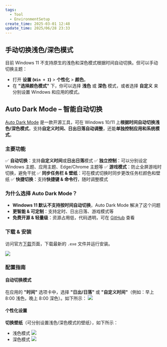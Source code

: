 ```yaml
---
tags:
  - Tool
  - EnvironmentSetup
create_time: 2025-03-01 12:48
update_time: 2025/06/28 23:33
---
```


## 手动切换浅色/深色模式

目前 Windows 11 不支持原生的浅色和深色模式根据时间自动切换。但可以手动切换主题：

- 打开 **设置 (`Win + I`)** > **个性化** > **颜色**。
- 在 **"选择颜色模式"** 下，你可以选择 **浅色** 或 **深色** 模式，或者选择 **自定义** 来分别设置 Windows 和应用的模式。

## Auto Dark Mode – 智能自动切换

[Auto Dark Mode](https://github.com/AutoDarkMode/Windows-Auto-Night-Mode) 是一款开源工具，可在 Windows 10/11 上**根据时间自动切换浅色/深色模式**，支持**自定义时间、日出日落自动调整**，还能**单独控制应用和系统模式**。

### 主要功能

✅ **自动切换**：支持**自定义时间**或**日出日落**模式
✅ **独立控制**：可以分别设定 Windows 主题、应用主题、Edge/Chrome 主题等
✅ **游戏模式**：防止全屏游戏时切换，避免干扰
✅ **同步任务栏 & 壁纸**：可在模式切换时同步更改任务栏颜色和壁纸
✅ **快捷切换**：支持**快捷键 & 命令行**，随时调整模式

### 为什么选择 Auto Dark Mode？

- **Windows 11 默认不支持按时间自动切换**，Auto Dark Mode 解决了这个问题
- **更智能 & 可定制**：支持定时、日出日落、游戏模式等
- **免费开源 & 轻量级**：资源占用低，代码透明，可在 [GitHub](https://github.com/AutoDarkMode/Windows-Auto-Night-Mode) 查看

### 下载 & 安装

访问官方[下载](https://github.com/AutoDarkMode/Windows-Auto-Night-Mode/releases)页面，下载最新的 `.exe` 文件并运行安装。

![](https://img.xiaorang.fun/202503011321797.png)

### 配置指南

#### 自动切换模式

在应用的 **"时间"** 选项卡中，选择 **"日出/日落"** 或 **"自定义时间"**（例如：早上 8:00 浅色，晚上 8:00 深色）。如下所示：
![](https://img.xiaorang.fun/202503011321799.png)

#### 个性化设置

**切换壁纸**（可分别设置浅色/深色模式的壁纸），如下所示：
- 浅色模式
  ![](https://img.xiaorang.fun/202503011321800.png)
- 深色模式
  ![](https://img.xiaorang.fun/202503011321801.png)
